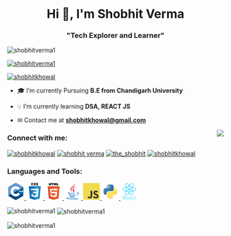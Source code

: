 <h1 align="center">Hi 👋, I'm Shobhit Verma</h1>
<h3 align="center">"Tech Explorer and Learner"</h3>

<p align="left"> <img src="https://komarev.com/ghpvc/?username=shobhitverma1&label=Profile%20views&color=0e75b6&style=flat" alt="shobhitverma1" /> </p>

<p align="left"> <a href="https://github.com/ryo-ma/github-profile-trophy"><img src="https://github-profile-trophy.vercel.app/?username=shobhitverma1" alt="shobhitverma1" /></a> </p>

<p align="left"> <a href="https://twitter.com/shobhitkhowal" target="blank"><img src="https://img.shields.io/twitter/follow/shobhitkhowal?logo=twitter&style=for-the-badge" alt="shobhitkhowal" /></a> </p>

- 🎓 I’m currently Pursuing **B.E from Chandigarh University**

- 💡 I’m currently learning **DSA, REACT JS**

- ✉ Contact me at **shobhitkhowal@gmail.com**


<img align="right" height="300" src="https://camo.githubusercontent.com/5119ee303e5e49cdf23def653b737bede0da49a859a34714d62d9ab518afbbb2/68747470733a2f2f63646e2e6472696262626c652e636f6d2f75736572732f313136323037372f73637265656e73686f74732f333834383931342f70726f6772616d6d65722e676966"  />


<h3 align="left">Connect with me:</h3>
<p align="left">
<a href="https://twitter.com/shobhitkhowal" target="blank"><img align="center" src="https://raw.githubusercontent.com/rahuldkjain/github-profile-readme-generator/master/src/images/icons/Social/twitter.svg" alt="shobhitkhowal" height="30" width="40" /></a>
<a href="https://linkedin.com/in/shobhit verma" target="blank"><img align="center" src="https://raw.githubusercontent.com/rahuldkjain/github-profile-readme-generator/master/src/images/icons/Social/linked-in-alt.svg" alt="shobhit verma" height="30" width="40" /></a>
<a href="https://instagram.com/the_shobhit" target="blank"><img align="center" src="https://raw.githubusercontent.com/rahuldkjain/github-profile-readme-generator/master/src/images/icons/Social/instagram.svg" alt="the_shobhit" height="30" width="40" /></a>
<a href="https://www.leetcode.com/shobhitkhowal" target="blank"><img align="center" src="https://raw.githubusercontent.com/rahuldkjain/github-profile-readme-generator/master/src/images/icons/Social/leet-code.svg" alt="shobhitkhowal" height="30" width="40" /></a>
</p>

<h3 align="left">Languages and Tools:</h3>
<p align="left"> <a href="https://www.w3schools.com/cpp/" target="_blank" rel="noreferrer"> 
  <img src="https://raw.githubusercontent.com/devicons/devicon/master/icons/cplusplus/cplusplus-original.svg" alt="cplusplus" width="40" height="40"/> </a> <a href="https://www.w3schools.com/css/" target="_blank" rel="noreferrer"> 
    <img src="https://raw.githubusercontent.com/devicons/devicon/master/icons/css3/css3-original-wordmark.svg" alt="css3" width="40" height="40"/> </a> <a href="https://www.w3.org/html/" target="_blank" rel="noreferrer">
      <img src="https://raw.githubusercontent.com/devicons/devicon/master/icons/html5/html5-original-wordmark.svg" alt="html5" width="40" height="40"/> </a> <a href="https://www.java.com" target="_blank" rel="noreferrer"> <img src="https://raw.githubusercontent.com/devicons/devicon/master/icons/java/java-original.svg" alt="java" width="40" height="40"/> </a> <a href="https://developer.mozilla.org/en-US/docs/Web/JavaScript" target="_blank" rel="noreferrer"> <img src="https://raw.githubusercontent.com/devicons/devicon/master/icons/javascript/javascript-original.svg" alt="javascript" width="40" height="40"/> </a> <a href="https://www.python.org" target="_blank" rel="noreferrer"> <img src="https://raw.githubusercontent.com/devicons/devicon/master/icons/python/python-original.svg" alt="python" width="40" height="40"/> </a> <a href="https://reactjs.org/" target="_blank" rel="noreferrer"> <img src="https://raw.githubusercontent.com/devicons/devicon/master/icons/react/react-original-wordmark.svg" alt="react" width="40" height="40"/> </a> </p>


<p><img align="left" src="https://github-readme-stats.vercel.app/api/top-langs?username=shobhitverma1&show_icons=true&locale=en&layout=compact" alt="shobhitverma1" /></p>


<p>&nbsp;<img align="center" src="https://github-readme-stats.vercel.app/api?username=shobhitverma1&show_icons=true&locale=en" alt="shobhitverma1" /></p>

<p><img align="center" src="https://github-readme-streak-stats.herokuapp.com/?user=shobhitverma1&" alt="shobhitverma1" /></p>
